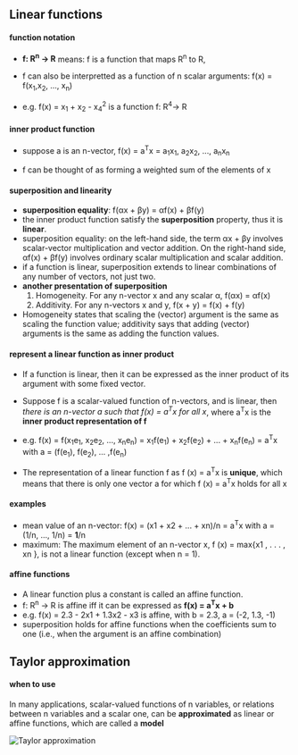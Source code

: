 ## Linear functions

#### function notation
* **f: R<sup>n</sup> -> R** means:  f is a function that maps R<sup>n</sup> to R, 

* f can also be interpretted as a function of n scalar arguments: 
    f(x) = f(x<sub>1</sub>,x<sub>2</sub>, ..., x<sub>n</sub>)

* e.g. 
    f(x) = x<sub>1</sub> + x<sub>2</sub> - x<sub>4</sub><sup>2</sup> 
    is a function f: R<sup>4</sup>-> R

#### inner product function
* suppose a is an n-vector, f(x) = a<sup>T</sup>x = a<sub>1</sub>x<sub>1</sub>, a<sub>2</sub>x<sub>2</sub>, ..., a<sub>n</sub>x<sub>n</sub> 

* f can be thought of as forming a weighted sum of the elements of x 

#### superposition and linearity
* **superposition equality**: f(αx + βy) = αf(x) + βf(y)
* the inner product function satisfy the **superposition** property, thus it is **linear**. 
* superposition equality: on the left-hand side, the term αx + βy involves scalar-vector multiplication and vector addition. On the right-hand side, αf(x) + βf(y) involves ordinary scalar multiplication and scalar addition.
* if a function is linear, superposition extends to linear combinations of any number of vectors, not just two. 
* **another presentation of superposition**
    1. Homogeneity. For any n-vector x and any scalar α, f(αx) = αf(x)
    1. Additivity. For any n-vectors x and y, f(x + y) = f(x) + f(y)
* Homogeneity states that scaling the (vector) argument is the same as scaling the function value; additivity says that adding (vector) arguments is the same as adding the function values.

#### represent a linear function as inner product 
* If a function is linear, then it can be expressed as the inner product of its argument with some fixed vector.
* Suppose f is a scalar-valued function of n-vectors, and is linear, then *there is an n-vector a such that f(x) = a<sup>T</sup>x for all x*, where a<sup>T</sup>x is the **inner product representation of f**
* e.g. f(x) = f(x<sub>1</sub>e<sub>1</sub>, x<sub>2</sub>e<sub>2</sub>, ..., x<sub>n</sub>e<sub>n</sub>) 
    = x<sub>1</sub>f(e<sub>1</sub>) + x<sub>2</sub>f(e<sub>2</sub>) + ... + x<sub>n</sub>f(e<sub>n</sub>) 
    = a<sup>T</sup>x
    with a = (f(e<sub>1</sub>), f(e<sub>2</sub>), ... ,f(e<sub>n</sub>) 

* The representation of a linear function f as f (x) = a<sup>T</sup>x is **unique**, which means that there is only one vector a for which f (x) = a<sup>T</sup>x holds for all x

#### examples 
* mean value of an n-vector: 
    f(x) = (x1 + x2 + ... + xn)/n
         = a<sup>T</sup>x with a = (1/n, ..., 1/n) = **1**/n
* maximum: 
    The maximum element of an n-vector x, f (x) = max{x1 , . . . , xn }, is not a linear function (except when n = 1).

#### affine functions 
* A linear function plus a constant is called an affine function.
* f: R<sup>n</sup> -> R is affine iff it can be expressed as **f(x) = a<sup>T</sup>x + b**
* e.g. f(x) = 2.3 - 2x1 + 1.3x2 - x3 is affine, with b = 2.3, a = (-2, 1.3, -1)
* superposition holds for affine functions when the coefficients sum to one (i.e., when the argument is an affine combination)


## Taylor approximation
#### when to use
In many applications, scalar-valued functions of n variables, or relations between n variables and a scalar one, can be **approximated** as linear or affine functions, which are called a **model**

![Taylor approximation](/taylor.png)